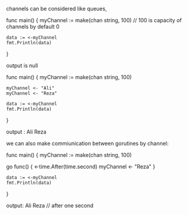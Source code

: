 channels can be considered like queues, 

func main() {
    myChannel := make(chan string, 100) // 100 is capacity of channels by default 0

    data := <-myChannel
    fmt.Println(data)
}

output is null 

func main() {
    myChannel := make(chan string, 100) 

    myChannel <- "Ali"
    myChannel <- "Reza"

    data := <-myChannel
    fmt.Println(data)
}

output :
Ali
Reza

we can also make  commiunication between gorutines by channel:

func main() {
    myChannel := make(chan string, 100) 

  go func() {
    <-time.After(time.second)
    myChannel <- "Reza"
  }

    data := <-myChannel
    fmt.Println(data)
}

output:
Ali 
Reza    // after one second
